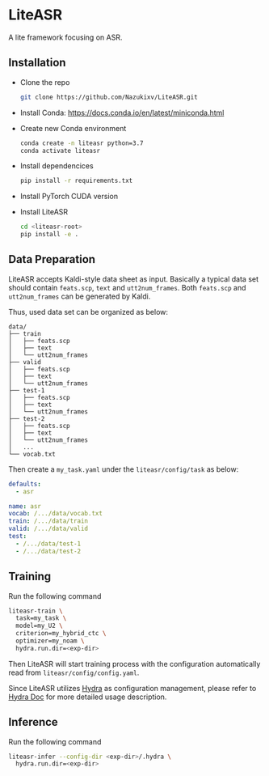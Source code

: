 # LiteASR
A lite framework focusing on ASR.

## Installation

- Clone the repo

  ```bash
  git clone https://github.com/Nazukixv/LiteASR.git
  ```

- Install Conda: https://docs.conda.io/en/latest/miniconda.html

- Create new Conda environment

  ```bash
  conda create -n liteasr python=3.7
  conda activate liteasr
  ```

- Install dependencices

  ```bash
  pip install -r requirements.txt
  ```

- Install PyTorch CUDA version

- Install LiteASR

  ```bash
  cd <liteasr-root>
  pip install -e .
  ```

## Data Preparation

LiteASR accepts Kaldi-style data sheet as input. Basically a typical data set should contain `feats.scp`, `text` and `utt2num_frames`. Both `feats.scp` and `utt2num_frames` can be generated by Kaldi.

Thus, used data set can be organized as below:

```
data/
├── train
│   ├── feats.scp
│   ├── text
│   └── utt2num_frames
├── valid
│   ├── feats.scp
│   ├── text
│   └── utt2num_frames
├── test-1
│   ├── feats.scp
│   ├── text
│   └── utt2num_frames
├── test-2
│   ├── feats.scp
│   ├── text
│   └── utt2num_frames
│   ...
└── vocab.txt
```

Then create a `my_task.yaml` under the `liteasr/config/task` as below:

```yaml
defaults:
  - asr

name: asr
vocab: /.../data/vocab.txt
train: /.../data/train
valid: /.../data/valid
test:
  - /.../data/test-1
  - /.../data/test-2
```

## Training

Run the following command

```bash
liteasr-train \
  task=my_task \
  model=my_U2 \
  criterion=my_hybrid_ctc \
  optimizer=my_noam \
  hydra.run.dir=<exp-dir>
```

Then LiteASR will start training process with the configuration automatically read from `liteasr/config/config.yaml`.

Since LiteASR utilizes [Hydra](https://github.com/facebookresearch/hydra) as configuration management, please refer to [Hydra Doc](https://hydra.cc/docs/1.1/intro/) for more detailed usage description.

## Inference

Run the following command

```bash
liteasr-infer --config-dir <exp-dir>/.hydra \
  hydra.run.dir=<exp-dir>
```

